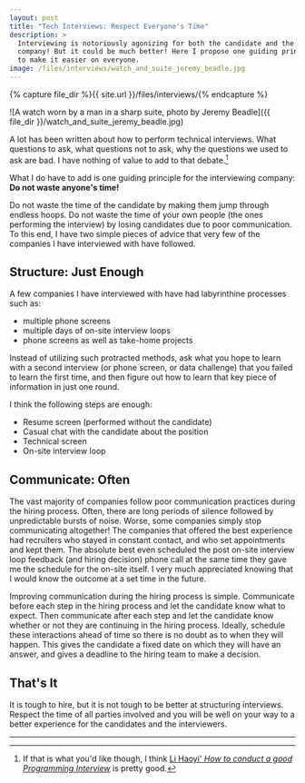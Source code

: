 ```yaml
---
layout: post
title: "Tech Interviews: Respect Everyone's Time"
description: >
  Interviewing is notoriously agonizing for both the candidate and the
  company! But it could be much better! Here I propose one guiding principle
  to make it easier on everyone.
image: /files/interviews/watch_and_suite_jeremy_beadle.jpg
---
```


{% capture file_dir %}{{ site.url }}/files/interviews/{% endcapture %}

![A watch worn by a man in a sharp suite, photo by Jeremy Beadle]({{ file_dir
}}/watch_and_suite_jeremy_beadle.jpg)

A lot has been written about how to perform technical interviews. What
questions to ask, what questions not to ask, why the questions we used to ask
are bad. I have nothing of value to add to that debate.[^1]

What I do have to add is one guiding principle for the interviewing company:
**Do not waste anyone's time!**

Do not waste the time of the candidate by making them jump through endless
hoops. Do not waste the time of your own people (the ones performing the
interview) by losing candidates due to poor communication. To this end, I have
two simple pieces of advice that very few of the companies I have interviewed
with have followed.

## Structure: Just Enough

A few companies I have interviewed with have had labyrinthine processes such
as:

- multiple phone screens
- multiple days of on-site interview loops
- phone screens as well as take-home projects

Instead of utilizing such protracted methods, ask what you hope to learn with
a second interview (or phone screen, or data challenge) that you failed to
learn the first time, and then figure out how to learn that key piece of
information in just one round.

I think the following steps are enough:

- Resume screen (performed without the candidate)
- Casual chat with the candidate about the position
- Technical screen
- On-site interview loop

## Communicate: Often

The vast majority of companies follow poor communication practices during the
hiring process. Often, there are long periods of silence followed by
unpredictable bursts of noise. Worse, some companies simply stop communicating
altogether! The companies that offered the best experience had recruiters who
stayed in constant contact, and who set appointments and kept them. The
absolute best even scheduled the post on-site interview loop feedback (and
hiring decision) phone call at the same time they gave me the schedule for the
on-site itself. I very much appreciated knowing that I would know the outcome
at a set time in the future.

Improving communication during the hiring process is simple. Communicate
before each step in the hiring process and let the candidate know what to
expect. Then communicate after each step and let the candidate know whether or
not they are continuing in the hiring process. Ideally, schedule these
interactions ahead of time so there is no doubt as to when they will happen.
This gives the candidate a fixed date on which they will have an answer, and
gives a deadline to the hiring team to make a decision.

## That's It

It is tough to hire, but it is not tough to be better at structuring
interviews. Respect the time of all parties involved and you will be well on
your way to a better experience for the candidates and the interviewers.

---

[^1]: If that is what you'd like though, I think [Li Haoyi' _How to conduct a good Programming Interview_][lihaoyi] is pretty good.

[lihaoyi]: http://www.lihaoyi.com/post/HowtoconductagoodProgrammingInterview.html
